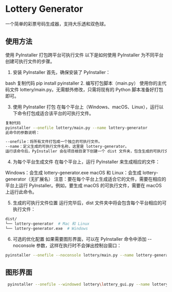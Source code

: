 # Lottery Generator

一个简单的彩票号码生成器，支持大乐透和双色球。

## 使用方法
使用 PyInstaller 打包跨平台可执行文件
以下是如何使用 PyInstaller 为不同平台创建可执行文件的步骤。

1. 安装 PyInstaller
首先，确保安装了 PyInstaller：

bash
复制代码
pip install pyinstaller
2. 编写打包脚本（main.py）
使用你的主代码文件 lottery/main.py。无需额外修改，只需将现有的 Python 脚本准备好打包即可。

3. 使用 PyInstaller 打包
在每个平台上（Windows、macOS、Linux），运行以下命令打包成适合该平台的可执行文件。

```bash
复制代码
pyinstaller --onefile lottery/main.py --name lottery-generator
此命令的参数说明：

--onefile：将所有文件打包成一个独立的可执行文件。
--name：定义生成的可执行文件名称，这里是 lottery-generator。
运行该命令后，PyInstaller 会在项目根目录下创建一个 dist 文件夹，包含生成的可执行文件。
```
4. 为每个平台生成文件
在每个平台上，运行 PyInstaller 来生成相应的文件：

Windows：会生成 lottery-generator.exe
macOS 和 Linux：会生成 lottery-generator（无扩展名）
注意：要在每个平台上生成适合它的文件，需要在相应的平台上运行 PyInstaller。例如，要生成 macOS 的可执行文件，需要在 macOS 上运行此命令。

5. 生成的可执行文件位置
运行完毕后，dist 文件夹中将会包含每个平台相应的可执行文件：

```bash
dist/
└── lottery-generator  # Mac 和 Linux
└── lottery-generator.exe  # Windows
```
6. 可选的优化配置
如果需要图形界面，可以在 PyInstaller 命令中添加 --noconsole 参数，这样在执行时不会弹出控制台窗口：

```bash
pyinstaller --onefile --noconsole lottery/main.py --name lottery-generator
```
## 图形界面
```bash
 pyinstaller --onefile --windowed lottery\lottery_gui.py --name lottery-generator
```